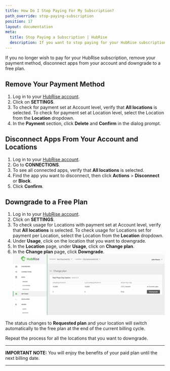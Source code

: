 ```yaml
---
title: How Do I Stop Paying For My Subscription?
path_override: stop-paying-subscription
position: 17
layout: documentation
meta:
  title: Stop Paying a Subscription | HubRise
  description: If you want to stop paying for your HubRise subscription, remove your payment method, disconnect apps from your account and downgrade to a free plan.
---
```


If you no longer wish to pay for your HubRise subscription, remove your payment method, disconnect apps from your account and downgrade to a free plan.

## Remove Your Payment Method

1. Log in to your [HubRise account](https://manager.hubrise.com/login).
1. Click on **SETTINGS**.
1. To check for payment set at Account level, verify that **All locations** is selected. To check for payment set at Location level, select the Location from the **Location** dropdown.
1. In the **Payment** section, click **Delete** and **Confirm** in the dialog prompt.

## Disconnect Apps From Your Account and Locations

1. Log in to your [HubRise account](https://manager.hubrise.com/login).
1. Go to **CONNECTIONS**.
1. To see all connected apps, verify that **All locations** is selected.
1. Find the app you want to disconnect, then click **Actions** > **Disconnect** or **Block**.
1. Click **Confirm**.

## Downgrade to a Free Plan

1. Log in to your [HubRise account](https://manager.hubrise.com/login).
1. Click on **SETTINGS**.
1. To check usage for Locations with payment set at Account level, verify that **All locations** is selected. To check usage for Locations set for payment per Location, select the Location from the **Location** dropdown.
1. Under **Usage**, click on the location that you want to downgrade.
1. In the **Location** page, under **Usage**, click on **Change plan**.
1. In the **Change plan** page, click **Downgrade**.
   ![Downgrade your HubRise location to a free plan](./images/070-downgrade-plan.png)

The status changes to **Requested plan** and your location will switch automatically to the free plan at the end of the current billing cycle.

Repeat the process for all the locations that you want to downgrade.

---

**IMPORTANT NOTE:** You will enjoy the benefits of your paid plan until the next billing date.

---
